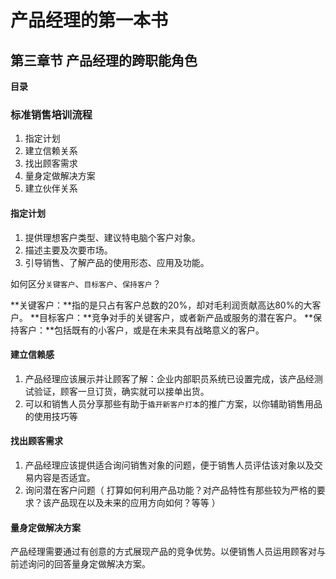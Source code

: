 # 产品经理的第一本书

## 第三章节 产品经理的跨职能角色

**目录**

### 标准销售培训流程

1. 指定计划
2. 建立信赖关系
3. 找出顾客需求
4. 量身定做解决方案
5. 建立伙伴关系

#### 指定计划

1. 提供理想客户类型、建议特电脑个客户对象。
2. 描述主要及次要市场。
3. 引导销售、了解产品的使用形态、应用及功能。

如何区分`关键客户`、`目标客户`、`保持客户`？

**关键客户：**指的是只占有客户总数的20%，却对毛利润贡献高达80%的大客户。
**目标客户：**竞争对手的关键客户，或者新产品或服务的潜在客户。
**保持客户：**包括既有的小客户，或是在未来具有战略意义的客户。

#### 建立信赖感

1. 产品经理应该展示并让顾客了解：企业内部职员系统已设置完成，该产品经测试验证，顾客一旦订货，确实就可以接单出货。
2. 可以和销售人员分享那些有助于`撬开新客户打本`的推广方案，以你辅助销售用品的使用技巧等

#### 找出顾客需求

1. 产品经理应该提供适合询问销售对象的问题，便于销售人员评估该对象以及交易内容是否适宜。
2. 询问潜在客户问题（ 打算如何利用产品功能？对产品特性有那些较为严格的要求？该产品现在以及未来的应用方向如何？等等 ）

#### 量身定做解决方案

产品经理需要通过有创意的方式展现产品的竞争优势。以便销售人员运用顾客对与前述询问的回答量身定做解决方案。